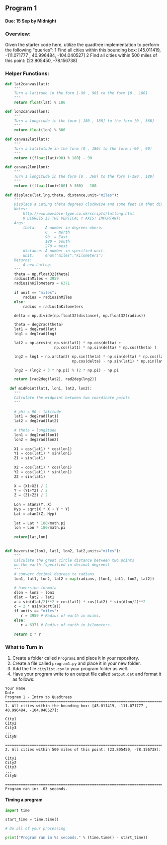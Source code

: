 ## Program 1 
#### Due: 15 Sep by Midnight

### Overview:

Given the starter code here, utilize the quadtree implementation to perform the following "queries":
1 Find all cities within this bounding box: [45.011419, -111.071777 , 40.996484, -104.040527]
2 Find all cities within 500 miles of this point: (23.805450, -78.156738)

### Helper Functions:

```python
def lat2canvas(lat):
    """
    Turn a latitude in the form [-90 , 90] to the form [0 , 180]
    """
    return float(lat) % 180

def lon2canvas(lon):
    """
    Turn a longitude in the form [-180 , 180] to the form [0 , 360]
    """
    return float(lon) % 360
    
def canvas2lat(lat): 
    """
    Turn a latitutude in the form [0 , 180] to the form [-90 , 90]
    """
    return ((float(lat)+90) % 180) - 90
    
def canvas2lon(lon):
    """
    Turn a longitude in the form [0 , 360] to the form [-180 , 180]
    """
    return ((float(lon)+180) % 360) - 180
    
def displace(lat,lng,theta, distance,unit="miles"):
    """
    Displace a LatLng theta degrees clockwise and some feet in that direction.
    Notes:
        http://www.movable-type.co.uk/scripts/latlong.html
        0 DEGREES IS THE VERTICAL Y AXIS! IMPORTANT!
    Args:
        theta:    A number in degrees where:
                  0   = North
                  90  = East
                  180 = South
                  270 = West
        distance: A number in specified unit.
        unit:     enum("miles","kilometers")
    Returns:
        A new LatLng.
    """
    theta = np.float32(theta)
    radiusInMiles = 3959
    radiusInKilometers = 6371
    
    if unit == "miles":
        radius = radiusInMiles
    else:
        radius = radiusInKilometers

    delta = np.divide(np.float32(distance), np.float32(radius))

    theta = deg2rad(theta)
    lat1 = deg2rad(lat)
    lng1 = deg2rad(lng)

    lat2 = np.arcsin( np.sin(lat1) * np.cos(delta) +
                      np.cos(lat1) * np.sin(delta) * np.cos(theta) )

    lng2 = lng1 + np.arctan2( np.sin(theta) * np.sin(delta) * np.cos(lat1),
                              np.cos(delta) - np.sin(lat1) * np.sin(lat2))

    lng2 = (lng2 + 3 * np.pi) % (2 * np.pi) - np.pi

    return [rad2deg(lat2), rad2deg(lng2)]
    
  def midPoint(lat1, lon1, lat2, lon2):
    """
    Calculate the midpoint between two coordinate points
    """
         
    # phi = 90 - latitude
    lat1 = deg2rad(lat1)
    lat2 = deg2rad(lat2)
         
    # theta = longitude
    lon1 = deg2rad(lon1)
    lon2 = deg2rad(lon2)
    
    X1 = cos(lat1) * cos(lon1)
    Y1 = cos(lat1) * sin(lon1)
    Z1 = sin(lat1)
    
    X2 = cos(lat1) * cos(lon1)
    Y2 = cos(lat1) * sin(lon1)
    Z2 = sin(lat1)
    
    X = (X1+X2) / 2
    Y = (Y1+Y2) / 2
    Z = (Z1+Z2) / 2
    
    Lon = atan2(Y, X)
    Hyp = sqrt(X * X + Y * Y)
    Lat = atan2(Z, Hyp)
    
    lat = Lat * 180/math.pi
    lon = Lon * 180/math.pi
    
    return[lat,lon]
    
    
def haversine(lon1, lat1, lon2, lat2,units="miles"):
    """
    Calculate the great circle distance between two points 
    on the earth (specified in decimal degrees)
    """
    # convert decimal degrees to radians 
    lon1, lat1, lon2, lat2 = map(radians, [lon1, lat1, lon2, lat2])

    # haversine formula 
    dlon = lon2 - lon1 
    dlat = lat2 - lat1 
    a = sin(dlat/2)**2 + cos(lat1) * cos(lat2) * sin(dlon/2)**2
    c = 2 * asin(sqrt(a)) 
    if units == "miles":
       r = 3959 # Radius of earth in miles.
    else:
       r = 6371 # Radius of earth in kilometers.
       
    return c * r
```

### What to Turn In

1. Create a folder called `Program1` and place it in your repository.
2. Create a file called `program1.py` and place it in your new folder.
3. Add the file `citylist.csv` to your program folder as well.
4. Have your program write to an output file called `output.dat` and format it as follows:

```
Your Name
Date
Program 1 - Intro to Quadtrees
============================================================================================
1. All cities within the bounding box: [45.011419, -111.071777 , 40.996484, -104.040527]:

City1
City2
City3
...
CityN

============================================================================================
2. All cities within 500 miles of this point: (23.805450, -78.156738):

City1
City2
City3
...
CityN

============================================================================================
Program ran in: .03 seconds.
```

#### Timing a program

```python
import time

start_time = time.time()

# Do all of your processing

print("Program ran in %s seconds." % (time.time() - start_time))
```

